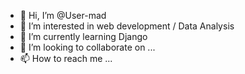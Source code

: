 - 👋 Hi, I’m @User-mad
- 👀 I’m interested in web development / Data Analysis
- 🌱 I’m currently learning Django
- 💞️ I’m looking to collaborate on ...
- 📫 How to reach me ...

<!---
User-mad/User-mad is a ✨ special ✨ repository because its `README.md` (this file) appears on your GitHub profile.
You can click the Preview link to take a look at your changes.
--->
